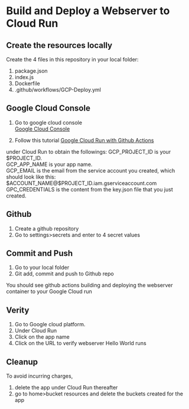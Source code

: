 # Build and Deploy a Webserver to Cloud Run

## Create the resources locally

Create the 4 files in this repository in your local folder:
1) package.json
2) index.js
3) Dockerfile
4) .github/workflows/GCP-Deploy.yml

## Google Cloud Console

1) Go to google cloud console  
[Google Cloud Console](https://console.cloud.google.com/)

2) Follow this tutorial
[Google Cloud Run with Github  Actions](https://cloud.google.com/community/tutorials/cicd-cloud-run-github-actions)

under Cloud Run to obtain the followings:
GCP_PROJECT_ID is your \$PROJECT_ID.  
GCP_APP_NAME is your app name.  
GCP_EMAIL is the email from the service account you created, which should look like this: \$ACCOUNT_NAME@$PROJECT_ID.iam.gserviceaccount.com  
GPC_CREDENTIALS is the content from the key.json file that you just created.

## Github 

1) Create a github repository
2) Go to settings>secrets and enter to 4 secret values

## Commit and Push

1) Go to your local folder
2) Git add, commit and push to Github repo

You should see github actions building and deploying the webserver container to your Google Cloud run

## Verity 

1) Go to Google cloud platform. 
2) Under Cloud Run
3) Click on the app name
4) Click on the URL to verify webserver Hello World runs

## Cleanup

To avoid incurring charges, 
1) delete the app under Cloud Run thereafter
2) go to home>bucket resources and delete the buckets created for the app

